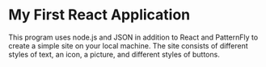 # My First React Application
This program uses node.js and JSON in addition to React and PatternFly to create a simple site on your local machine.
The site consists of different styles of text, an icon, a picture, and different styles of buttons.
